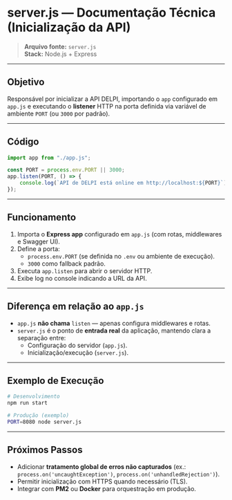 # server.js — Documentação Técnica (Inicialização da API)

> **Arquivo fonte:** `server.js`  
> **Stack:** Node.js + Express

---

## Objetivo

Responsável por inicializar a API DELPI, importando o `app` configurado em `app.js` e executando o **listener** HTTP na porta definida via variável de ambiente `PORT` (ou `3000` por padrão).

---

## Código

```js
import app from "./app.js";

const PORT = process.env.PORT || 3000;
app.listen(PORT, () => {
    console.log(`API de DELPI está online em http://localhost:${PORT}`);
});
```

---

## Funcionamento

1. Importa o **Express app** configurado em `app.js` (com rotas, middlewares e Swagger UI).
2. Define a porta:
   - `process.env.PORT` (se definida no `.env` ou ambiente de execução).
   - `3000` como fallback padrão.
3. Executa `app.listen` para abrir o servidor HTTP.
4. Exibe log no console indicando a URL da API.

---

## Diferença em relação ao `app.js`

- `app.js` **não chama** `listen` — apenas configura middlewares e rotas.
- `server.js` é o ponto de **entrada real** da aplicação, mantendo clara a separação entre:
  - Configuração do servidor (`app.js`).
  - Inicialização/execução (`server.js`).

---

## Exemplo de Execução

```bash
# Desenvolvimento
npm run start

# Produção (exemplo)
PORT=8080 node server.js
```

---

## Próximos Passos

- Adicionar **tratamento global de erros não capturados** (ex.: `process.on('uncaughtException')`, `process.on('unhandledRejection')`).
- Permitir inicialização com HTTPS quando necessário (TLS).  
- Integrar com **PM2** ou **Docker** para orquestração em produção.

